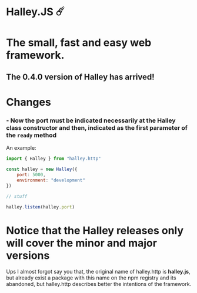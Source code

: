 # Halley.JS ☄️
# The small, fast and easy web framework.

## The 0.4.0 version of Halley has arrived!

# Changes

### - Now the port must be indicated necessarily at the Halley class constructor and then, indicated as the first parameter of the `ready` method

An example: 

```js
import { Halley } from "halley.http"

const halley = new Halley({
    port: 5000,
    environment: "development"
})

// stuff

halley.listen(halley.port)
```

# Notice that the Halley releases only will cover the minor and major versions

Ups I almost forgot say you that, the original name of halley.http is **halley.js**, but already exist a package with this name on the npm registry and its abandoned, but halley.http describes better the intentions of the framework.